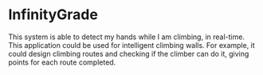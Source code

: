 # InfinityGrade
This system is able to detect my hands while I am climbing, in real-time. This application could be used for intelligent climbing walls. For example, it could design climbing routes and checking if the climber can do it, giving points for each route completed.
